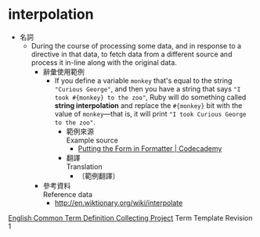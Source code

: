 # interpolation
* 名詞
	* During the course of processing some data, and in response to a directive in that data, to fetch data from a different source and process it in-line along with the original data.
		* 辭彙使用範例
			* If you define a variable `monkey` that's equal to the string `"Curious George"`, and then you have a string that says `"I took #{monkey} to the zoo"`, Ruby will do something called **string interpolation** and replace the `#{monkey}` bit with the value of `monkey`—that is, it will print `"I took Curious George to the zoo"`. 
				* 範例來源  
				   Example source
					* [Putting the Form in Formatter | Codecademy](http://www.codecademy.com/courses/ruby-beginner-en-MxXx5/0/5)
				* 翻譯  
				Translation
					* 〔範例翻譯〕
		* 參考資料  
		  Reference data
			* <http://en.wiktionary.org/wiki/interpolate>

[English Common Term Definition Collecting Project](<https://github.com/Vdragon/English_Common_Term_Definition_Collecting_Project>) Term Template Revision 1